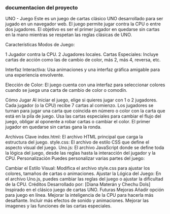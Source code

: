### documentacion del proyecto
UNO - Juego
Este es un juego de cartas clásico UNO desarrollado para ser jugado en un navegador web. El juego permite jugar contra la CPU o entre dos jugadores. El objetivo es ser el primer jugador en quedarse sin cartas en la mano mientras se respetan las reglas clásicas de UNO.

Características
Modos de Juego:

1 Jugador contra la CPU.
2 Jugadores locales.
Cartas Especiales: Incluye cartas de acción como las de cambio de color, más 2, más 4, reversa, etc.

Interfaz Interactiva: Usa animaciones y una interfaz gráfica amigable para una experiencia envolvente.

Elección de Color: El juego cuenta con una interfaz para seleccionar colores cuando se juega una carta de cambio de color o comodín.

Cómo Jugar
Al iniciar el juego, elige si quieres jugar con 1 o 2 jugadores.
Cada jugador (o la CPU) recibe 7 cartas al comienzo.
Los jugadores se turnan para jugar una carta que coincida en número o color con la carta que está en la pila de juego.
Usa las cartas especiales para cambiar el flujo del juego, obligar al oponente a robar cartas o cambiar el color.
El primer jugador en quedarse sin cartas gana la ronda.

Archivos Clave
index.html: El archivo HTML principal que carga la estructura del juego.
style.css: El archivo de estilo CSS que define el aspecto visual del juego.
Uno.js: El archivo JavaScript donde se define toda la lógica del juego, desde las reglas hasta la interacción del jugador y la CPU.
Personalización
Puedes personalizar varias partes del juego:

Cambiar el Estilo Visual: Modifica el archivo style.css para ajustar los colores, tamaños de cartas o animaciones.
Ajustar la Lógica del Juego: En el archivo Uno.js, puedes cambiar las reglas del juego o ajustar la dificultad de la CPU.
Créditos
Desarrollado por: [Diana Materán y Chechu Dols]
Inspirado en el clásico juego de cartas UNO.
Futuras Mejoras
Añadir opción para juego en línea.
Mejorar la inteligencia de la CPU para hacerla más desafiante.
Incluir más efectos de sonido y animaciones.
Mejorar las imagenes y las funciones de las cartas especiales.